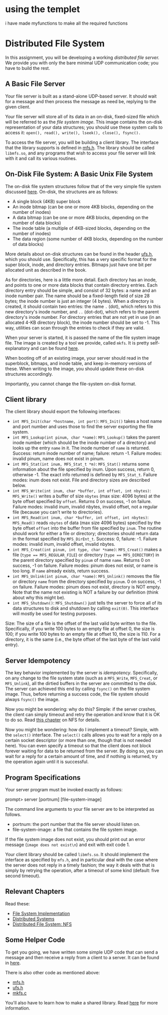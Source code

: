 # using the templet

i have made myfunctions to make all the required functions


# Distributed File System

In this assignment, you will be developing a working _distributed file
server._ We provide you with only the bare minimal UDP communication
code; you have to build the rest.

## A Basic File Server

Your file server is built as a stand-alone UDP-based server. It should wait
for a message and then process the message as need be, replying to the given
client.

Your file server will store all of its data in an on-disk, fixed-sized
file which will be referred to as the _file system image_. This image
contains the on-disk representation of your data structures; you
should use these system calls to access it: `open(), read(), write(),
lseek(), close(), fsync().`

To access the file server, you will be building a client library. The
interface that the library supports is defined in [mfs.h](mfs.h). The
library should be called `libmfs.so`, and any programs that wish to access
your file server will link with it and call its various routines.

## On-Disk File System: A Basic Unix File System

The on-disk file system structures follow that of the
very simple file system discussed
[here](https://pages.cs.wisc.edu/~remzi/OSTEP/file-implementation.pdf). On-disk,
the structures are as follows:

- A single block (4KB) super block
- An inode bitmap (can be one or more 4KB blocks, depending on the number of inodes)
- A data bitmap (can be one or more 4KB blocks, depending on the number of data blocks)
- The inode table (a multiple of 4KB-sized blocks, depending on the number of inodes)
- The data region (some number of 4KB blocks, depending on the number of data blocks)

More details about on-disk structures can be found in the header [ufs.h](https://github.com/remzi-arpacidusseau/ostep-projects/blob/master/filesystems-distributed-ufs/ufs.h), which you should
use. Specifically, this has a very specific format for the super
block, inode, and directory entries. Bitmaps just have one bit per
allocated unit as described in the book.

As for directories, here is a little more detail. Each directory has
an inode, and points to one or more data blocks that contain directory
entries. Each directory entry should be simple, and consist of 32
bytes: a name and an inode number pair. The name should be a
fixed-length field of size 28 bytes; the inode number is just an
integer (4 bytes). When a directory is created, it should contain two
entries: the name `.` (dot), which refers to this new directory's
inode number, and `..` (dot-dot), which refers to the parent
directory's inode number. For directory entries that are not yet in
use (in an allocated 4-KB directory block), the inode number should be
set to -1. This way, utilities can scan through the entries to check
if they are valid.

When your server is started, it is passed the name of the file system
image file. The image is created by a tool we provide, called `mkfs`.
It is pretty self-explanatory and can be found
[here](https://github.com/remzi-arpacidusseau/ostep-projects/blob/master/filesystems-distributed-ufs/mkfs.c).

When booting off of an existing image, your server should read in the
superblock, bitmaps, and inode table, and keep in-memory versions of
these. When writing to the image, you should update these on-disk
structures accordingly.

Importantly, you cannot change the file-system on-disk format.

## Client library

The client library should export the following interfaces:

- `int MFS_Init(char *hostname, int port)`: `MFS_Init()` takes a host name
  and port number and uses those to find the server exporting the file system.
- `int MFS_Lookup(int pinum, char *name)`: `MFS_Lookup()` takes the parent
  inode number (which should be the inode number of a directory) and looks up
  the entry `name` in it. The inode number of `name` is returned. Success:
  return inode number of name; failure: return -1. Failure modes: invalid pinum,
  name does not exist in pinum.
- `int MFS_Stat(int inum, MFS_Stat_t *m)`: `MFS_Stat()` returns some
  information about the file specified by inum. Upon success, return 0,
  otherwise -1. The exact info returned is defined by `MFS_Stat_t`. Failure modes:
  inum does not exist. File and directory sizes are described below.
- `int MFS_Write(int inum, char *buffer, int offset, int nbytes)`:
  `MFS_Write()` writes a buffer of size `nbytes` (max size: 4096 bytes) at the byte
  offset specified by `offset`. Returns 0 on success, -1 on
  failure. Failure modes: invalid inum, invalid nbytes, invalid offset, not a
  regular file (because you can't write to directories).
- `int MFS_Read(int inum, char *buffer, int offset, int nbytes)`:
  `MFS_Read()` reads `nbytes` of data (max size 4096 bytes) specified by the
  byte offset `offset` into the buffer from file specified by
  `inum`. The routine should work for either a file or directory;
  directories should return data in the format specified by
  `MFS_DirEnt_t`. Success: 0, failure: -1. Failure modes: invalid inum,
  invalid offset, invalid nbytes.
- `int MFS_Creat(int pinum, int type, char *name)`: `MFS_Creat()` makes a
  file (`type == MFS_REGULAR_FILE`) or directory (`type == MFS_DIRECTORY`)
  in the parent directory specified by `pinum` of name `name`. Returns 0 on
  success, -1 on failure. Failure modes: pinum does not exist, or name is too
  long. If `name` already exists, return success.
- `int MFS_Unlink(int pinum, char *name)`: `MFS_Unlink()` removes the file or
  directory `name` from the directory specified by `pinum`. 0 on success, -1
  on failure. Failure modes: pinum does not exist, directory is NOT empty. Note
  that the name not existing is NOT a failure by our definition (think about why
  this might be).
- `int MFS_Shutdown()`: `MFS_Shutdown()` just tells the server to force all
  of its data structures to disk and shutdown by calling `exit(0)`. This interface
  will mostly be used for testing purposes.

Size: The size of a file is the offset of the last valid byte written
to the file. Specifically, if you write 100 bytes to an empty file at
offset 0, the size is 100; if you write 100 bytes to an empty file at
offset 10, the size is 110. For a directory, it is the same (i.e., the
byte offset of the last byte of the last valid entry).

## Server Idempotency

The key behavior implemented by the server is _idempotency_.
Specifically, on any change to the file system state (such as a
`MFS_Write`, `MFS_Creat`, or `MFS_Unlink`), all the dirtied buffers in the
server are committed to the disk. The server can achieved this end by
calling `fsync()` on the file system image. Thus, before returning a
success code, the file system should always `fsync()` the image.

Now you might be wondering: why do this? Simple: if the server crashes, the
client can simply timeout and retry the operation and know that it is OK to do
so. Read [this chapter](https://pages.cs.wisc.edu/~remzi/OSTEP/dist-nfs.pdf) on NFS
for details.

Now you might be wondering: how do I implement a timeout? Simple, with the
`select()` interface. The `select()` calls allows you to wait for a reply
on a certain socket descriptor (or more than one, though that is not needed
here). You can even specify a timeout so that the client does not block
forever waiting for data to be returned from the server. By doing so, you can
wait for a reply for a certain amount of time, and if nothing is returned, try
the operation again until it is successful.

## Program Specifications

Your server program must be invoked exactly as follows:

prompt> server [portnum] [file-system-image]

The command line arguments to your file server are to be interpreted as follows.

- portnum: the port number that the file server should listen on.
- file-system-image: a file that contains the file system image.

If the file system image does not exist, you should print out an error
message (`image does not exist\n`) and exit with exit code 1.

Your client library should be called `libmfs.so`. It should implement
the interface as specified by `mfs.h`, and in particular deal with
the case where the server does not reply in a timely fashion; the way
it deals with that is simply by retrying the operation, after a
timeout of some kind (default: five second timeout).

## Relevant Chapters

Read these:

- [File System Implementation](https://pages.cs.wisc.edu/~remzi/OSTEP/file-implementation.pdf)
- [Distributed Systems](https://pages.cs.wisc.edu/~remzi/OSTEP/dist-intro.pdf)
- [Distributed File System: NFS](https://pages.cs.wisc.edu/~remzi/OSTEP/dist-nfs.pdf)

## Some Helper Code

To get you going, we have written some simple UDP code that can send a
message and then receive a reply from a client to a server. It can be found in
[here](https://github.com/remzi-arpacidusseau/ostep-code/tree/master/dist-intro).

There is also other code as mentioned above:

- [mfs.h](https://github.com/remzi-arpacidusseau/ostep-projects/blob/master/filesystems-distributed-ufs/mfs.h)
- [ufs.h](https://github.com/remzi-arpacidusseau/ostep-projects/blob/master/filesystems-distributed-ufs/ufs.h)
- [mkfs.c](https://github.com/remzi-arpacidusseau/ostep-projects/blob/master/filesystems-distributed-ufs/mkfs.c)

You'll also have to learn how to make a shared library. Read [here](https://tldp.org/HOWTO/Program-Library-HOWTO/shared-libraries.html) for more information.
